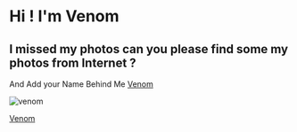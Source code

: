 # Hi ! I'm Venom

## I missed my photos can you please find some my photos from Internet ?
And Add your Name Behind Me 
[Venom](https://lvenoml.github.io)

![venom](https://static.antyweb.pl/wp-content/uploads/2018/10/06113507/venomending-blogroll-1538505459077_1280w.jpg)

[Venom](https://int.search.tb.ask.com/search/AJimage.jhtml?&enc=0&n=7849a191&p2=%5EBNF%5Expt656%5ETTAB03%5Elk&pg=AJimage&pn=1&ptb=8C618A5B-2EA7-417E-A595-7009181F7570&qs=&searchfor=venom&si=amain3724&ss=sub&st=sb&tpr=sbt&imgs=1p&filter=on&imgDetail=true)